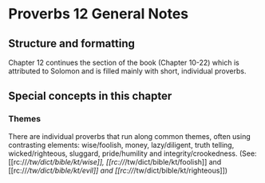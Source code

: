 # Proverbs 12 General Notes
## Structure and formatting

Chapter 12 continues the section of the book (Chapter 10-22) which is attributed to Solomon and is filled mainly with short, individual proverbs.

## Special concepts in this chapter

### Themes

There are individual proverbs that run along common themes, often using contrasting elements: wise/foolish, money, lazy/diligent, truth telling, wicked/righteous, sluggard, pride/humility and integrity/crookedness. (See: [[rc://*/tw/dict/bible/kt/wise]], [[rc://*/tw/dict/bible/kt/foolish]] and [[rc://*/tw/dict/bible/kt/evil]] and [[rc://*/tw/dict/bible/kt/righteous]])